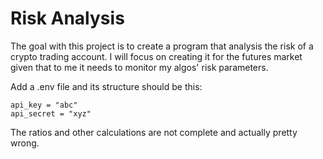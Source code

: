 # Risk Analysis

The goal with this project is to create a program that analysis the risk of a crypto trading account. I will focus on creating it for the futures market given that to me it needs to monitor my algos' risk parameters.

Add a .env file and its structure should be this:

    api_key = "abc"
    api_secret = "xyz"

The ratios and other calculations are not complete and actually pretty wrong.